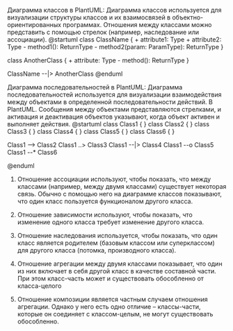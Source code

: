 Диаграмма классов в PlantUML:
Диаграмма классов используется для визуализации структуры классов и их взаимосвязей в объектно-ориентированных программах.
Отношения между классами можно представить с помощью стрелок (например, наследование или ассоциации).
@startuml
class ClassName {
    + attribute1: Type
    + attribute2: Type
    - method1(): ReturnType
    - method2(param: ParamType): ReturnType
}

class AnotherClass {
    + attribute: Type
    - method(): ReturnType
}

ClassName --|> AnotherClass
@enduml

Диаграмма последовательностей в PlantUML:
Диаграмма последовательностей используется для визуализации взаимодействия между объектами в определенной последовательности действий. В PlantUML.
Сообщения между объектами представляются стрелками, и активация и деактивация объектов указывают, когда объект активен и выполняет действия.
@startuml
class Class1 {
}
class Class2 {
}
class Class3 {
}
class Class4 {
}
class Class5 {
}
class Class6 {
}

Class1 --> Class2
Class1 ..> Class3
Class1 --|> Class4
Class1 --o Class5
Class1 --* Class6


@enduml
1) Отношение ассоциации используют, чтобы показать, что между классами (например, между двумя классами) существует некоторая связь.
Обычно с помощью него на диаграмме классов показывают, что один класс пользуется функционалом другого класса.

2) Отношение зависимости используют, чтобы показать, что изменение одного класса требует изменение другого класса.

3) Отношение наследования используется, чтобы показать, что один класс является родителем (базовым классом или суперклассом) для другого класса (потомка, производного класса).

4) Отношение агрегации между двумя классами показывает, что один из них включает в себя другой класс в качестве составной части.
При этом класс-часть может и существовать обособленно от класса-целого

5) Отношение композиции является частным случаем отношения агрегации.
Однако у него есть одно отличие – классы-части, которые он соединяет с классом-целым, не могут существовать обособленно.
